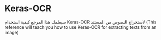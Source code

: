 # Keras-OCR
سيعلمك هذا المرجع كيفية استخدام Keras-OCR لاستخراج النصوص من المستند
(This reference will teach you how to use Keras-OCR for extracting texts from an image) <br>
